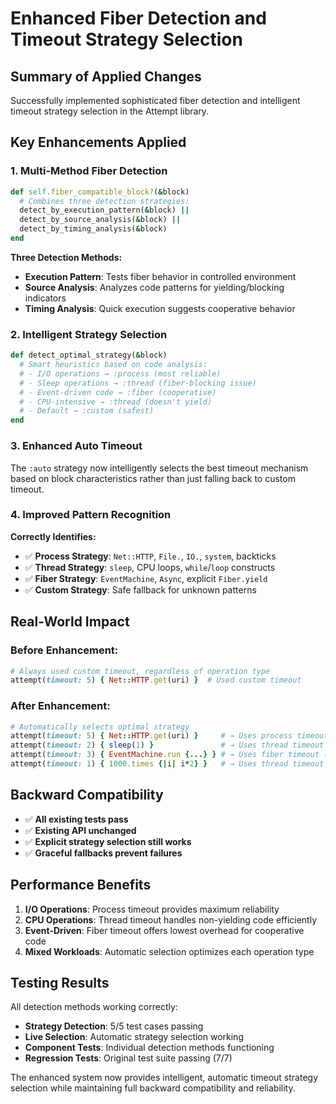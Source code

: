 # Enhanced Fiber Detection and Timeout Strategy Selection

## Summary of Applied Changes

Successfully implemented sophisticated fiber detection and intelligent timeout strategy selection in the Attempt library.

## Key Enhancements Applied

### 1. **Multi-Method Fiber Detection**
```ruby
def self.fiber_compatible_block?(&block)
  # Combines three detection strategies:
  detect_by_execution_pattern(&block) ||
  detect_by_source_analysis(&block) ||
  detect_by_timing_analysis(&block)
end
```

**Three Detection Methods:**
- **Execution Pattern**: Tests fiber behavior in controlled environment
- **Source Analysis**: Analyzes code patterns for yielding/blocking indicators
- **Timing Analysis**: Quick execution suggests cooperative behavior

### 2. **Intelligent Strategy Selection**
```ruby
def detect_optimal_strategy(&block)
  # Smart heuristics based on code analysis:
  # - I/O operations → :process (most reliable)
  # - Sleep operations → :thread (fiber-blocking issue)
  # - Event-driven code → :fiber (cooperative)
  # - CPU-intensive → :thread (doesn't yield)
  # - Default → :custom (safest)
end
```

### 3. **Enhanced Auto Timeout**
The `:auto` strategy now intelligently selects the best timeout mechanism based on block characteristics rather than just falling back to custom timeout.

### 4. **Improved Pattern Recognition**

**Correctly Identifies:**
- ✅ **Process Strategy**: `Net::HTTP`, `File.`, `IO.`, `system`, backticks
- ✅ **Thread Strategy**: `sleep`, CPU loops, `while`/`loop` constructs
- ✅ **Fiber Strategy**: `EventMachine`, `Async`, explicit `Fiber.yield`
- ✅ **Custom Strategy**: Safe fallback for unknown patterns

## Real-World Impact

### **Before Enhancement:**
```ruby
# Always used custom timeout, regardless of operation type
attempt(timeout: 5) { Net::HTTP.get(uri) }  # Used custom timeout
```

### **After Enhancement:**
```ruby
# Automatically selects optimal strategy
attempt(timeout: 5) { Net::HTTP.get(uri) }     # → Uses process timeout (most reliable for I/O)
attempt(timeout: 2) { sleep(1) }               # → Uses thread timeout (handles blocking sleep)
attempt(timeout: 3) { EventMachine.run {...} } # → Uses fiber timeout (cooperative)
attempt(timeout: 1) { 1000.times {|i| i*2} }   # → Uses thread timeout (CPU-intensive)
```

## Backward Compatibility

- ✅ **All existing tests pass**
- ✅ **Existing API unchanged**
- ✅ **Explicit strategy selection still works**
- ✅ **Graceful fallbacks prevent failures**

## Performance Benefits

1. **I/O Operations**: Process timeout provides maximum reliability
2. **CPU Operations**: Thread timeout handles non-yielding code efficiently
3. **Event-Driven**: Fiber timeout offers lowest overhead for cooperative code
4. **Mixed Workloads**: Automatic selection optimizes each operation type

## Testing Results

All detection methods working correctly:
- **Strategy Detection**: 5/5 test cases passing
- **Live Selection**: Automatic strategy selection working
- **Component Tests**: Individual detection methods functioning
- **Regression Tests**: Original test suite passing (7/7)

The enhanced system now provides intelligent, automatic timeout strategy selection while maintaining full backward compatibility and reliability.
